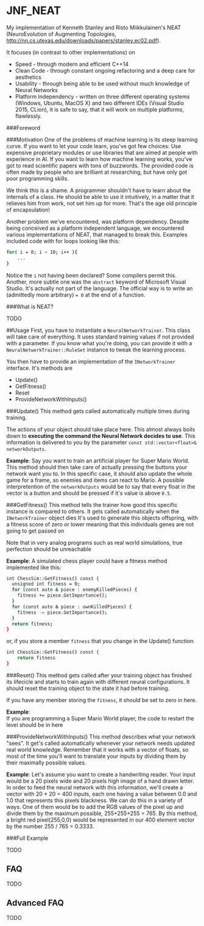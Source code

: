 # JNF_NEAT

My implementation of Kenneth Stanley and Risto Miikkulainen's NEAT (NeuroEvolution
of Augmenting Topologies, http://nn.cs.utexas.edu/downloads/papers/stanley.ec02.pdf).

It focuses (in contrast to other implementations) on

- Speed - through modern and efficient C++14
- Clean Code - through constant ongoing refactoring and a deep care for aesthetics
- Usability - through being able to be used without much knowledge of Neural Networks
- Platform Independency - written on three different operating systems (Windows, Ubuntu, MacOS X) and two different IDEs (Visual Studio 2015, CLion), it is safe to say, that it will work on multiple platforms, flawlessly.

###Foreword

###Motivation
One of the problems of machine learning is its steep learning curve. If you want to let your code learn,
you've got few choices: Use expensive proprietary modules or use libraries that are aimed at people with experience in AI.
If you want to learn how machine learning works, you've got to read scientific papers with tons of buzzwords.
The provided code is often made by people who are brilliant at researching, but have only got poor programming skills.

We think this is a shame. A programmer shouldn't have to learn about the internals of a class.
He should be able to use it intuitively, in a matter that it relieves him from work, not set him up for more.
That's the age old principle of encapsulation!

Another problem we've encountered, was platform dependency. Despite being conceived as a platform independent language,
we encountered various implementations of NEAT, that managed to break this. Examples included code with for loops looking like this:
```sh
for( i = 0; i < 10; i++ ){
    ...
}
```
Notice the `i` not having been declared? Some compilers permit this. Another, more subtle one was the `abstract` keyword
of Microsoft Visual Studio. It's actually not part of the language. The official way is to write an (admittedly more arbitrary) `= 0`
at the end of a function.

###What is NEAT?

TODO

##Usage
First, you have to instantiate a `NeuralNetworkTrainer`. This class will take care of everything. It uses standard training values if not provided with a parameter.
If you know what you're doing, you can provide it with a `NeuralNetworkTrainer::RuleSet` instance to tweak the learning process.

You then have to provide an implementation of the `INetworkTrainer` interface. It's methods are
- Update()
- GetFitness()
- Reset
- ProvideNetworkWithInputs()

###Update()
This method gets called automatically multiple times during training.

The actions of your object should take place here. This almost always boils down to **executing the command the Neural Network decides to use**. This information is delivered to you by the parameter `const std::vector<float>& networkOutputs`.

**Example**: Say you want to train an artificial player for Super Mario World. This method should then take care of actually pressing the buttons your network want you to. In this specific case, it should also update the whole game for a frame, so enemies and items can react to Mario. A possible interpretention of the `networkOutputs` would be to say that every float in the vector is a button and should be pressed if it's value is above `0.5`.

###GetFitness()
This method tells the trainer how good this specific instance is compared to others.
It gets called automatically when the `INetworkTrainer` object dies
It's used to generate this objects offspring, with a fitness score of zero or lower meaning that this individuals genes are not going to get passed on

Note that in very analog programs such as real world simulations, true perfection should be unreachable

**Example**: A simulated chess player could have a fitness method implemented like this:
```sh
int ChessSim::GetFitness() const {
  unsigned int fitness = 0;
  for (const auto & piece : enemyKilledPieces) {
    fitness += piece.GetImportance();
  }
  for (const auto & piece : ownKilledPieces) {
    fitness -= piece.GetImportance();
  }
  return fitness;
}
```  
or, if you store a member `fitness` that you change in the Update() function.  
```sh
int ChessSim::GetFitness() const {
    return fitness
}
```
###Reset()
This method gets called after your training object has finished its lifecicle and starts to train again with different neural configurations. It should reset the training object to the state it had before training.  

If you have any member storing the `fitness`, it should be set to zero in here.

**Example**:  
 If you are programming a Super Mario World player, the code to restart the level should be in here

###ProvideNetworkWithInputs()
This method describes what your network "sees". It get's called automatically whenever your network needs updated real world knowledge.
Remember that it works with a vector of floats, so most of the time you'll want to translate your
inputs by dividing them by their maximally possible values.

**Example**: Let's assume you want to create a handwriting reader.
Your input would be a 20 pixels wide and 20 pixels high image of a hand drawn letter.
In order to feed the neural network with this information,
we'll create a vector with 20 * 20 = 400 inputs, each one having a value between 0.0 and 1.0 that represents this pixels blackness.
We can do this in a variety of ways. One of them would be to add the RGB values of the pixel up and divide them by
the maximum possible, 255+255+255 = 765. By this method, a bright red pixel(255,0,0) would be represented in our 400 element vector by
the number 255 / 765 = 0.3333.

###Full Example
 
 TODO
 
## FAQ

TODO

## Advanced FAQ

TODO
